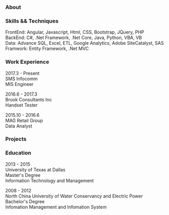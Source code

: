 ### About

### Skills && Techniques
FrontEnd: Angular, Javascript, Html, CSS, Bootstrap, JQuery, PHP<br/>
BackEnd: C#, .Net Framework, .Net Core, Java, Python, VBA, VB<br/>
Data: Advance SQL, Excel, ETL, Google Analytics, Adobe SiteCatalyst, SAS<br/>
Framwork: Entity Framework, .Net MVC<br/>

### Work Experience
2017.3 - Present<br/>
SMS Infocomm<br/>
MIS Engineer<br/>

2016.6 - 2017.3<br/>
Brook Consultants Inc<br/>
Handset Tester<br/>

2015.10 - 2016.6<br/>
MAG Retail Group<br/>
Data Analyst<br/>

### Projects

### Education
2013 - 2015<br/>
University of Texas at Dallas<br/>
Master's Degree<br/>
Information Technology and Management<br/>

2008 - 2012<br/>
North China University of Water Conservancy and Electric Power<br/>
Bachelor's Degree<br/>
Infomation Management and Infomation System<br/>
